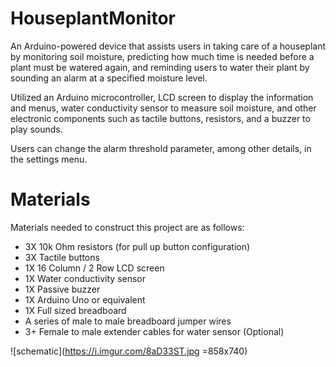 # HouseplantMonitor
An Arduino-powered device that assists users in taking care of a houseplant by monitoring soil moisture, predicting how much time is needed
before a plant must be watered again, and reminding users to water their plant by sounding an alarm at a specified moisture level.

Utilized an Arduino microcontroller, LCD screen to display the information and menus, water conductivity sensor to measure soil
moisture, and other electronic components such as tactile buttons, resistors, and a buzzer to play sounds.

Users can change the alarm threshold parameter, among other details, in the settings menu.

# Materials
Materials needed to construct this project are as follows:

* 3X 10k Ohm resistors (for pull up button configuration)
* 3X Tactile buttons
* 1X 16 Column / 2 Row LCD screen
* 1X Water conductivity sensor
* 1X Passive buzzer
* 1X Arduino Uno or equivalent
* 1X Full sized breadboard
* A series of male to male breadboard jumper wires
* 3+ Female to male extender cables for water sensor (Optional)

![schematic](https://i.imgur.com/8aD33ST.jpg =858x740)
